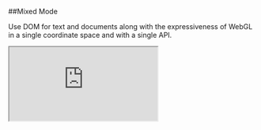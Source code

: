 ##Mixed Mode

Use DOM for text and documents along with the expressiveness of WebGL in a single coordinate space and with a single API.
<iframe src='https://staging.famous.org/examples/index.html?block=webgl-wall&detail=false&header=false' scrolling='no' class='code-block' allowtransparency='true'></iframe>
